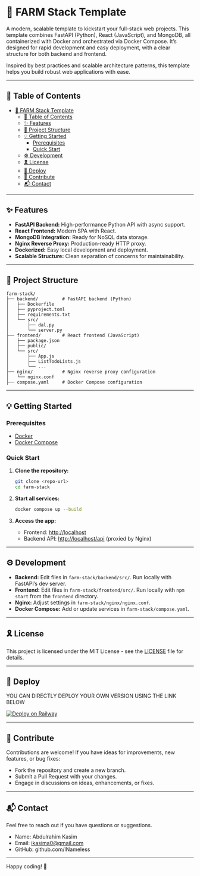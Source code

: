 # 🚀 FARM Stack Template

A modern, scalable template to kickstart your full-stack web projects. This template combines FastAPI (Python), React (JavaScript), and MongoDB, all containerized with Docker and orchestrated via Docker Compose. It’s designed for rapid development and easy deployment, with a clear structure for both backend and frontend.

Inspired by best practices and scalable architecture patterns, this template helps you build robust web applications with ease.

---

## 📑 Table of Contents

- [🚀 FARM Stack Template](#-farm-stack-template)
  - [📑 Table of Contents](#-table-of-contents)
  - [✨ Features](#-features)
  - [📁 Project Structure](#-project-structure)
  - [💡 Getting Started](#-getting-started)
    - [Prerequisites](#prerequisites)
    - [Quick Start](#quick-start)
  - [⚙️ Development](#️-development)
  - [🎗 License](#-license)
  - [🚀 Deploy](#-deploy)
  - [🤝 Contribute](#-contribute)
  - [📬 Contact](#-contact)

---

## ✨ Features

- **FastAPI Backend:** High-performance Python API with async support.
- **React Frontend:** Modern SPA with React.
- **MongoDB Integration:** Ready for NoSQL data storage.
- **Nginx Reverse Proxy:** Production-ready HTTP proxy.
- **Dockerized:** Easy local development and deployment.
- **Scalable Structure:** Clean separation of concerns for maintainability.

---

## 📁 Project Structure

```plaintext
farm-stack/
├── backend/         # FastAPI backend (Python)
│   ├── Dockerfile
│   ├── pyproject.toml
│   ├── requirements.txt
│   └── src/
│       ├── dal.py
│       └── server.py
├── frontend/        # React frontend (JavaScript)
│   ├── package.json
│   ├── public/
│   └── src/
│       ├── App.js
│       ├── ListTodoLists.js
│       └── ...
├── nginx/           # Nginx reverse proxy configuration
│   └── nginx.conf
├── compose.yaml     # Docker Compose configuration
```

---

## 💡 Getting Started

### Prerequisites

- [Docker](https://www.docker.com/)
- [Docker Compose](https://docs.docker.com/compose/)

### Quick Start

1. **Clone the repository:**
   ```sh
   git clone <repo-url>
   cd farm-stack
   ```

2. **Start all services:**
   ```sh
   docker compose up --build
   ```

3. **Access the app:**
   - Frontend: [http://localhost](http://localhost)
   - Backend API: [http://localhost/api](http://localhost/api) (proxied by Nginx)

---

## ⚙️ Development

- **Backend:** Edit files in `farm-stack/backend/src/`. Run locally with FastAPI’s dev server.
- **Frontend:** Edit files in `farm-stack/frontend/src/`. Run locally with `npm start` from the `frontend` directory.
- **Nginx:** Adjust settings in `farm-stack/nginx/nginx.conf`.
- **Docker Compose:** Add or update services in `farm-stack/compose.yaml`.

---

## 🎗 License
This project is licensed under the MIT License - see the [LICENSE](LICENSE) file for details.

---

## 🚀 Deploy
YOU CAN DIRECTLY DEPLOY YOUR OWN VERSION USING THE LINK BELOW 

[![Deploy on Railway](https://railway.app/button.svg)](https://railway.app/template/CtmI_O?)

---

## 🤝 Contribute

Contributions are welcome! If you have ideas for improvements, new features, or bug fixes:

- Fork the repository and create a new branch.
- Submit a Pull Request with your changes.
- Engage in discussions on ideas, enhancements, or fixes.

---

## 📬 Contact

Feel free to reach out if you have questions or suggestions.

- Name: Abdulrahim Kasim
- Email: ikasima0@gmail.com
- GitHub: github.com/lNameless


---

Happy coding! 🚀